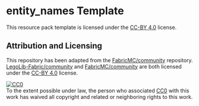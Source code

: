 # entity_names Template
This resource pack template is licensed under the [CC-BY 4.0](https://creativecommons.org/licenses/by/4.0/) license.  

## Attribution and Licensing  
This repository has been adapted from the [FabricMC/community](https://github.com/FabricMC/community) repository.  
[LegoLib-Fabric/community](https://github.com/LegoLib-Fabric/community) and [FabricMC/community](https://github.com/FabricMC/community) are both licensed under the [CC-BY 4.0](https://creativecommons.org/licenses/by/4.0/) license.  

[![CC0](https://licensebuttons.net/p/zero/1.0/80x15.png)](http://creativecommons.org/publicdomain/zero/1.0/)  
To the extent possible under law, the person who associated [CC0](http://creativecommons.org/publicdomain/zero/1.0/) with this work has waived all copyright and related or neighboring rights to this work.  
